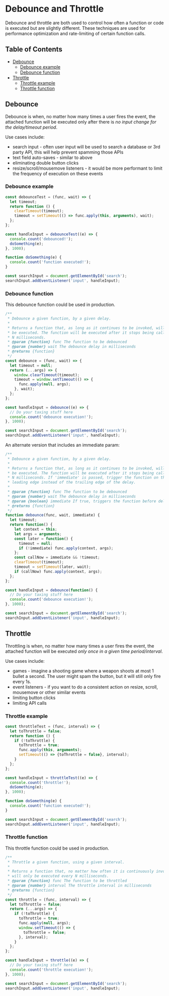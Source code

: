 # Debounce and Throttle

Debounce and throttle are both used to control how often a function or code is executed but are slightly different. These techniques are used for performance optimization and rate-limiting of certain function calls.


## Table of Contents

<!-- toc -->

- [Debounce](#debounce)
  * [Debounce example](#debounce-example)
  * [Debounce function](#debounce-function)
- [Throttle](#throttle)
  * [Throttle example](#throttle-example)
  * [Throttle function](#throttle-function)

<!-- tocstop -->

## Debounce

Debounce is when, no matter how many times a user fires the event, the attached function will be executed only after there is *no input change for the delay/timeout period*.

Use cases include:

- search input - often user input will be used to search a database or 3rd party API, this will help prevent spamming those APIs
- text field auto-saves - similar to above
- eliminating double button clicks
- resize/scroll/mousemove listeners - it would be more performant to limit the frequency of execution on these events

### Debounce example

```javascript
const debounceTest = (func, wait) => {
  let timeout;
  return function () {
    clearTimeout(timeout);
    timeout = setTimeout(() => func.apply(this, arguments), wait);
  };
};

const handleInput = debounceTest((e) => {
  console.count('debounced!');
  doSomething(e);
}, 1000);

function doSomething(e) {
  console.count('function executed!');
}

const searchInput = document.getElementById('search');
searchInput.addEventListener('input', handleInput);
```

### Debounce function

This debounce function could be used in production.

```javascript
/**
 * Debounce a given function, by a given delay.
 *
 * Returns a function that, as long as it continues to be invoked, will not
 * be executed. The function will be executed after it stops being called for
 * N milliseconds.
 * @param {function} func The function to be debounced
 * @param {number} wait The debounce delay in milliseconds
 * @returns {function}
 */
const debounce = (func, wait) => {
  let timeout = null;
  return (...args) => {
    window.clearTimeout(timeout);
    timeout = window.setTimeout(() => {
      func.apply(null, args);
    }, wait);
  };
};

const handleInput = debounce((e) => {
  // Do your taxing stuff here
  console.count('debounce execution!');
}, 1000);

const searchInput = document.getElementById('search');
searchInput.addEventListener('input', handleInput);
```

An alternate version that includes an immediate param:

```javascript
/**
 * Debounce a given function, by a given delay.
 *
 * Returns a function that, as long as it continues to be invoked, will not
 * be executed. The function will be executed after it stops being called for
 * N milliseconds. If 'immediate' is passed, trigger the function on the
 * leading edge instead of the trailing edge of the delay.
 *
 * @param {function} func The function to be debounced
 * @param {number} wait The debounce delay in milliseconds
 * @param {boolean} immediate If true, triggers the function before delay
 * @returns {function}
 */
function debounce(func, wait, immediate) {
  let timeout;
  return function() {
    let context = this;
    let args = arguments;
    const later = function() {
      timeout = null;
      if (!immediate) func.apply(context, args);
    };
    const callNow = immediate && !timeout;
    clearTimeout(timeout);
    timeout = setTimeout(later, wait);
    if (callNow) func.apply(context, args);
  };
};

const handleInput = debounce(function() {
  // Do your taxing stuff here
  console.count('debounce execution!');
}, 1000);

const searchInput = document.getElementById('search');
searchInput.addEventListener('input', handleInput);
```

## Throttle

Throttling is when, no matter how many times a user fires the event, the attached function will be executed *only once in a given time period/interval*.

Use cases include:

- games - imagine a shooting game  where a weapon shoots at most 1 bullet a second. The user might spam the button, but it will still only fire every 1s.
- event listeners  - if you want to do a consistent action on resize, scroll, mousemove or other similar events
- limiting button clicks
- limiting API calls

### Throttle example

```javascript
const throttleTest = (func, interval) => {
  let toThrottle = false;
  return function () {
    if (!toThrottle) {
      toThrottle = true;
      func.apply(this, arguments);
      setTimeout(() => {toThrottle = false}, interval);
    }
  };
};

const handleInput = throttleTest((e) => {
  console.count('throttle!');
  doSomething(e);
}, 1000);

function doSomething(e) {
  console.count('function executed!');
}

const searchInput = document.getElementById('search');
searchInput.addEventListener('input', handleInput);
```

### Throttle function

This throttle function could be used in production.

```javascript
/**
 * Throttle a given function, using a given interval.
 *
 * Returns a function that, no matter how often it is continuously invoked,
 * will only be executed every N milliseconds.
 * @param {function} func The function to be throttled
 * @param {number} interval The throttle interval in milliseconds
 * @returns {function}
 */
const throttle = (func, interval) => {
  let toThrottle = false;
  return (...args) => {
    if (!toThrottle) {
      toThrottle = true;
      func.apply(null, args);
      window.setTimeout(() => {
        toThrottle = false;
      }, interval);
    }
  };
};

const handleInput = throttle((e) => {
  // Do your taxing stuff here
  console.count('throttle execution!');
}, 1000);

const searchInput = document.getElementById('search');
searchInput.addEventListener('input', handleInput);
```

